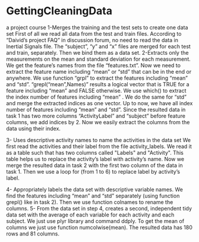 # GettingCleaningData
a project course
1-Merges the training and the test sets to create one data set
First of all we read all data from the test and train files. According to “Daivid’s project FAQ” in discussion forum, no need to read the data in Inertial Signals file. The “subject”, “y” and “x” files are merged for each test and train, separately. Then we bind them as a data set.
2-Extracts only the measurements on the mean and standard deviation for each measurement.
We get the feature’s names from the file “features.txt”. Now we need to extract the feature name including “mean” or “std” that can be in the end or anywhere. We use function “grpl” to extract the features including “mean” and “std”. “grepl(“mean”,Names)” results a logical vector that is TRUE for a feature including “mean” and FALSE otherwise. We use which() to extract the index number of features including “mean” . We do the same for “std” and merge the extracted indices as one vector. Up to now, we have all index number of features including “mean” and “std”. Since the resulted data in task 1 has two more columns “ActivityLabel” and “subject” before feature columns, we add indices by 2. Now we easily extract the columns from the data using their index.

3- Uses descriptive activity names to name the activities in the data set
We first read the activities and their label from the file activity_labels. We read it as a table such that has two columns called "Labels" and "Activity". This table helps us to replace the activity’s label with activity’s name. Now we merge the resulted data in task 2 with the first two column of the data in task 1. Then we use a loop for (from 1 to 6) to replace label by activity’s label.  

4- Appropriately labels the data set with descriptive variable names. 
We find the features including “mean” and “std” separately (using function  grepl() like in task 2). Then we use function colnames to rename the columns.
5-  From the data set in step 4, creates a second, independent tidy data set with the average of each variable for each activity and each subject.
We just use plyr library and command ddply. To get the mean of columns we just use function numcolwise(mean). The resulted data has 180 rows and 81 columns.

